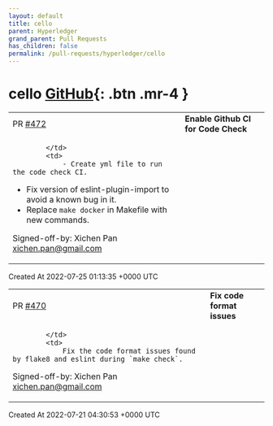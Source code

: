 ```yaml
---
layout: default
title: cello
parent: Hyperledger
grand_parent: Pull Requests
has_children: false
permalink: /pull-requests/hyperledger/cello
---
```


# cello <span class="fs-3 right-align">[GitHub](https://github.com/hyperledger/cello){: .btn .mr-4 }</span>


<div>
    <table>
        <tr>
            <td>
                PR <a href="https://github.com/hyperledger/cello/pull/472" class=".btn">#472</a>
            </td>
            <td>
                <b>
                    Enable Github CI for Code Check
                </b>
            </td>
        </tr>
        <tr>
            <td>
                
            </td>
            <td>
                - Create yml file to run the code check CI.
- Fix version of eslint-plugin-import to avoid a known bug in it.
- Replace `make docker` in Makefile with new commands.

Signed-off-by: Xichen Pan <xichen.pan@gmail.com>
            </td>
        </tr>
    </table>
    <div class="right-align">
        Created At 2022-07-25 01:13:35 +0000 UTC
    </div>
</div>

<div>
    <table>
        <tr>
            <td>
                PR <a href="https://github.com/hyperledger/cello/pull/470" class=".btn">#470</a>
            </td>
            <td>
                <b>
                    Fix code format issues
                </b>
            </td>
        </tr>
        <tr>
            <td>
                
            </td>
            <td>
                Fix the code format issues found by flake8 and eslint during `make check`.

Signed-off-by: Xichen Pan [xichen.pan@gmail.com](mailto:xichen.pan@gmail.com)
            </td>
        </tr>
    </table>
    <div class="right-align">
        Created At 2022-07-21 04:30:53 +0000 UTC
    </div>
</div>

